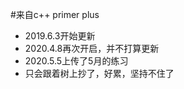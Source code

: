 #来自c++ primer plus
* 2019.6.3开始更新<br>
* 2020.4.8再次开启，并不打算更新<br>
* 2020.5.5上传了5月的练习<br>
* 只会跟着树上抄了，好累，坚持不住了<br>
